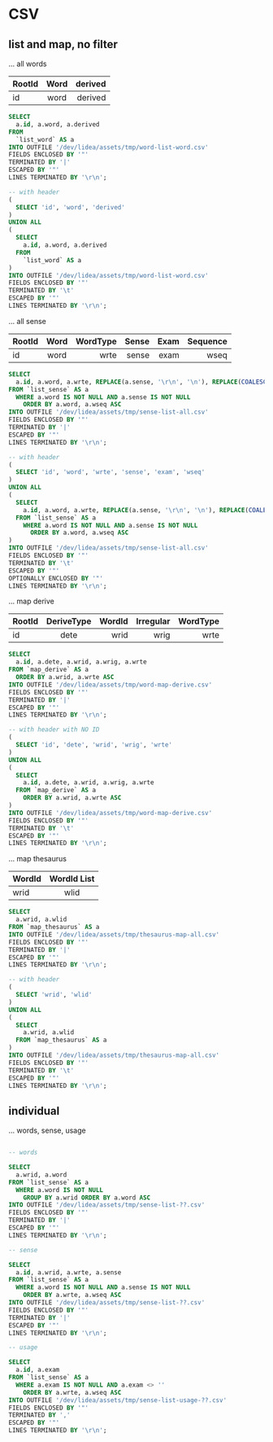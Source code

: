 # CSV

## list and map, no filter

... all words

| RootId |   Word   | derived |
|--------|:--------:|-----------:|
|   id   |   word   | derived |

```sql
SELECT
  a.id, a.word, a.derived
FROM
  `list_word` AS a
INTO OUTFILE '/dev/lidea/assets/tmp/word-list-word.csv'
FIELDS ENCLOSED BY '"'
TERMINATED BY '|'
ESCAPED BY '"'
LINES TERMINATED BY '\r\n';

-- with header
(
  SELECT 'id', 'word', 'derived'
)
UNION ALL
(
  SELECT
    a.id, a.word, a.derived
  FROM
    `list_word` AS a
)
INTO OUTFILE '/dev/lidea/assets/tmp/word-list-word.csv'
FIELDS ENCLOSED BY '"'
TERMINATED BY '\t'
ESCAPED BY '"'
LINES TERMINATED BY '\r\n';
```

... all sense

| RootId |  Word  | WordType |  Sense  |  Exam  | Sequence |
|--------|:------:|---------:|--------:|-------:|---------:|
|   id   |  word  |   wrte   |  sense  |  exam  |   wseq   |

```sql
SELECT
  a.id, a.word, a.wrte, REPLACE(a.sense, '\r\n', '\n'), REPLACE(COALESCE(a.exam,''), '\r\n', '\n'), a.wseq
FROM `list_sense` AS a
  WHERE a.word IS NOT NULL AND a.sense IS NOT NULL
    ORDER BY a.word, a.wseq ASC
INTO OUTFILE '/dev/lidea/assets/tmp/sense-list-all.csv'
FIELDS ENCLOSED BY '"'
TERMINATED BY '|'
ESCAPED BY '"'
LINES TERMINATED BY '\r\n';

-- with header
(
  SELECT 'id', 'word', 'wrte', 'sense', 'exam', 'wseq'
)
UNION ALL
(
  SELECT
    a.id, a.word, a.wrte, REPLACE(a.sense, '\r\n', '\n'), REPLACE(COALESCE(a.exam,''), '\r\n', '\n'), a.wseq
  FROM `list_sense` AS a
    WHERE a.word IS NOT NULL AND a.sense IS NOT NULL
      ORDER BY a.word, a.wseq ASC
)
INTO OUTFILE '/dev/lidea/assets/tmp/sense-list-all.csv'
FIELDS ENCLOSED BY '"'
TERMINATED BY '\t'
ESCAPED BY '"'
OPTIONALLY ENCLOSED BY '"'
LINES TERMINATED BY '\r\n';
```

... map derive

| RootId | DeriveType | WordId  | Irregular | WordType  |
|--------|:----------:|--------:|----------:|----------:|
|   id   |    dete    |  wrid   |   wrig    |   wrte    |

```sql
SELECT
  a.id, a.dete, a.wrid, a.wrig, a.wrte
FROM `map_derive` AS a
  ORDER BY a.wrid, a.wrte ASC
INTO OUTFILE '/dev/lidea/assets/tmp/word-map-derive.csv'
FIELDS ENCLOSED BY '"'
TERMINATED BY '|'
ESCAPED BY '"'
LINES TERMINATED BY '\r\n';

-- with header with NO ID
(
  SELECT 'id', 'dete', 'wrid', 'wrig', 'wrte'
)
UNION ALL
(
  SELECT
    a.id, a.dete, a.wrid, a.wrig, a.wrte
  FROM `map_derive` AS a
    ORDER BY a.wrid, a.wrte ASC
)
INTO OUTFILE '/dev/lidea/assets/tmp/word-map-derive.csv'
FIELDS ENCLOSED BY '"'
TERMINATED BY '\t'
ESCAPED BY '"'
LINES TERMINATED BY '\r\n';
```

... map thesaurus

| WordId | WordId List |
|--------|:-----------:|
|  wrid  |    wlid     |

```sql
SELECT
  a.wrid, a.wlid
FROM `map_thesaurus` AS a
INTO OUTFILE '/dev/lidea/assets/tmp/thesaurus-map-all.csv'
FIELDS ENCLOSED BY '"'
TERMINATED BY '|'
ESCAPED BY '"'
LINES TERMINATED BY '\r\n';

-- with header
(
  SELECT 'wrid', 'wlid'
)
UNION ALL
(
  SELECT
    a.wrid, a.wlid
  FROM `map_thesaurus` AS a
)
INTO OUTFILE '/dev/lidea/assets/tmp/thesaurus-map-all.csv'
FIELDS ENCLOSED BY '"'
TERMINATED BY '\t'
ESCAPED BY '"'
LINES TERMINATED BY '\r\n';
```

## individual

... words, sense, usage

```sql

-- words

SELECT
  a.wrid, a.word
FROM `list_sense` AS a
  WHERE a.word IS NOT NULL
    GROUP BY a.wrid ORDER BY a.word ASC
INTO OUTFILE '/dev/lidea/assets/tmp/sense-list-??.csv'
FIELDS ENCLOSED BY '"'
TERMINATED BY '|'
ESCAPED BY '"'
LINES TERMINATED BY '\r\n';

-- sense

SELECT
  a.id, a.wrid, a.wrte, a.sense
FROM `list_sense` AS a
  WHERE a.word IS NOT NULL AND a.sense IS NOT NULL
    ORDER BY a.wrte, a.wseq ASC
INTO OUTFILE '/dev/lidea/assets/tmp/sense-list-??.csv'
FIELDS ENCLOSED BY '"'
TERMINATED BY '|'
ESCAPED BY '"'
LINES TERMINATED BY '\r\n';

-- usage

SELECT
  a.id, a.exam
FROM `list_sense` AS a
  WHERE a.exam IS NOT NULL AND a.exam <> ''
    ORDER BY a.wrte, a.wseq ASC
INTO OUTFILE '/dev/lidea/assets/tmp/sense-list-usage-??.csv'
FIELDS ENCLOSED BY '"'
TERMINATED BY ','
ESCAPED BY '"'
LINES TERMINATED BY '\r\n';
